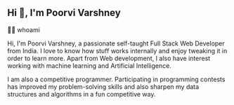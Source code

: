   ## Hi 👋, I'm Poorvi Varshney

👩‍💻 whoami

Hi, I'm Poorvi Varshney, a passionate self-taught Full Stack Web Developer from India. I love to know how stuff works internally and enjoy tweaking it in order to learn more. Apart from Web development, I also have interest working with machine learning and Artificial Intelligence.

I am also a competitive programmer. Participating in programming contests has improved my problem-solving skills and also sharpen my data structures and algorithms in a fun competitive way.

<!--
**poorvi-98/poorvi-98** is a ✨ _special_ ✨ repository because its `README.md` (this file) appears on your GitHub profile.

Here are some ideas to get you started:

- 🔭 I’m currently working on ...
- 🌱 I’m currently learning ...
- 👯 I’m looking to collaborate on ...
- 🤔 I’m looking for help with ...
- 💬 Ask me about ...
- 📫 How to reach me: ...
- 😄 Pronouns: ...
- ⚡ Fun fact: ...
-->
